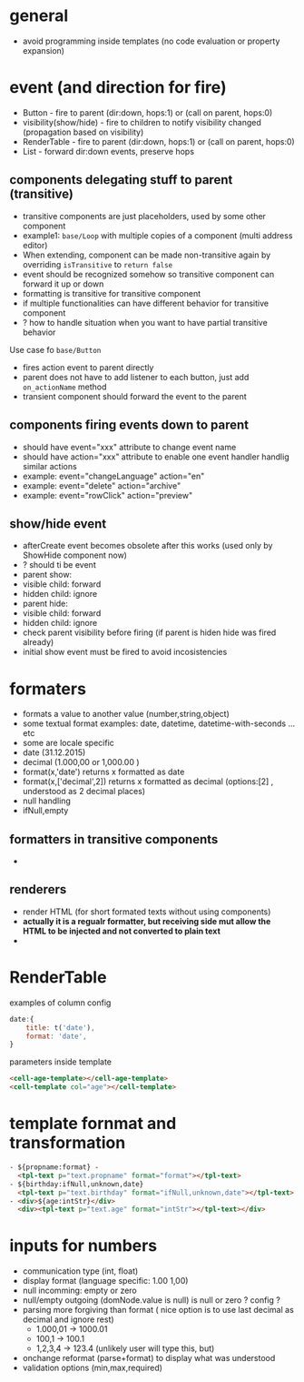 # general
 - avoid programming inside templates (no code evaluation or property expansion)

# event (and direction for fire)
 - Button - fire to parent (dir:down, hops:1) or (call on parent, hops:0)
 - visibility(show/hide) - fire to children to notify visibility changed (propagation based on visibility)
 - RenderTable - fire to parent (dir:down, hops:1) or (call on parent, hops:0)
 - List - forward dir:down events, preserve hops

## components delegating stuff to parent (transitive)
 - transitive components are just placeholders, used by some other component
  - example1: `base/Loop` with multiple copies of a component (multi address editor)
 - When extending, component can be made non-transitive again by overriding `isTransitive` to `return false`
 - event should be recognized somehow so transitive component can forward it up or down
 - formatting is transitive for transitive component
 - if multiple functionalities can have different behavior for transitive component
  - ? how to handle situation when you want to have partial transitive behavior

Use case fo `base/Button` 
 - fires action event to parent directly
 - parent does not have to add listener to each button, just add `on_actionName` method
 - transient component should forward the event to the parent

## components firing events down to parent
 - should have event="xxx" attribute to change event name
 - should have action="xxx" attribute to enable one event handler handlig similar actions
  - example: event="changeLanguage" action="en"
  - example: event="delete" action="archive"
  - example: event="rowClick" action="preview"


## show/hide event
 - afterCreate event becomes obsolete after this works (used only by ShowHide component now)
 - ? should ti be event
 - parent show:
  - visible child: forward
  - hidden  child: ignore
 - parent hide:
  - visible child: forward
  - hidden  child: ignore
 - check parent visibility before firing (if parent is hiden hide was fired already)
 - initial show event must be fired to avoid incosistencies

# formaters
 - formats a value to another value (number,string,object) 
 - some textual format examples: date, datetime, datetime-with-seconds ... etc 
 - some are locale specific
  - date (31.12.2015)
  - decimal (1.000,00 or 1,000.00 )
 - format(x,'date') returns x formatted as date 
 - format(x,['decimal',2]) returns x formatted as decimal (options:[2] , understood as 2 decimal places)
 - null handling
  - ifNull,empty 

## formatters in transitive components
 - 

## renderers
 - render HTML (for short formated texts without using components)
 - __actually it is a regualr formatter, but receiving side mut allow the HTML to be injected and not converted to plain text__
 - 

# RenderTable
examples of column config
```javascript
date:{
    title: t('date'),
    format: 'date',
}
```

parameters inside template
```html
<cell-age-template></cell-age-template>
<cell-template col="age"></cell-template>
```

# template fornmat and transformation
```html
- ${propname:format} -
  <tpl-text p="text.propname" format="format"></tpl-text>
- ${birthday:ifNull,unknown,date}
  <tpl-text p="text.birthday" format="ifNull,unknown,date"></tpl-text>
- <div>${age:intStr}</div>
  <div><tpl-text p="text.age" format="intStr"></tpl-text></div>
```

# inputs for numbers
 - communication type (int, float)
  - display format (language specific: 1.00 1,00)
  - null incomming: empty or zero
  - null/empty outgoing (domNode.value is null) is null or zero ? config ?
  - parsing more forgiving than format ( nice option is to use last decimal as decimal and ignore rest)
    - 1.000,01 -> 1000.01
    - 100,1 -> 100.1
    - 1,2,3,4 -> 123.4 (unlikely user will type this, but)
  - onchange reformat (parse+format) to display what was understood
  - validation options (min,max,required)



